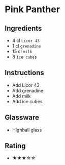# Pink Panther

## Ingredients
- 4 cl `Licor 43`
- 1 cl `grenadine`
- 15 cl `milk`
- 8 `ice cubes`

## Instructions
- Add Licor 43
- Add grenadine
- Add milk
- Add ice cubes

## Glassware
- Highball glass

## Rating
- ★★★☆☆